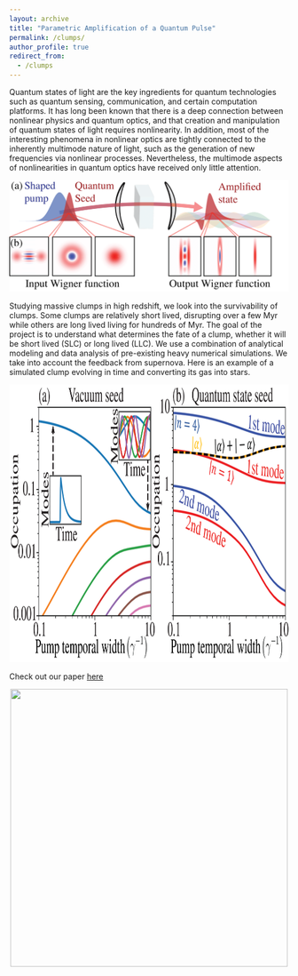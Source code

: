 ```yaml
---
layout: archive
title: "Parametric Amplification of a Quantum Pulse"
permalink: /clumps/
author_profile: true
redirect_from:
  - /clumps
--- 
```

Quantum states of light are the key ingredients for quantum technologies such as quantum sensing, communication, and certain computation platforms. It has long been known that there is a deep connection between nonlinear physics and quantum optics, and that creation and manipulation of quantum states of light requires nonlinearity. In addition, most of the interesting phenomena in nonlinear optics are tightly connected to the inherently multimode nature of light, such as the generation of new frequencies via nonlinear processes. Nevertheless, the multimode aspects of nonlinearities in quantum optics have received only little attention. 
<p align="center">
  <img src='/images/Figure 1 squeezing paper.png' width="600">
</p>
Studying massive clumps in high redshift, we look into the survivability of clumps. Some clumps are relatively short lived, disrupting over a few Myr while others are long lived living for hundreds of Myr. The goal of the project is to understand what determines the fate of a clump, whether it will be short lived (SLC) or long lived (LLC). We use a combination of analytical modeling and data analysis of pre-existing heavy numerical simulations. We take into account the feedback from supernova. Here is an example of a simulated clump evolving in time and converting its gas into stars.
<p align="center">
  <img src='/images/Figure 2 squeezing paper.png' width="1000" height="500">
</p>

Check out our paper [here](https://arxiv.org/abs/2312.04394)
<p align="center">
  <img src='/images/S_starforming.png' width="500" height="500">
</p>
 
